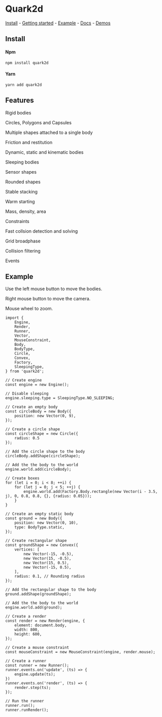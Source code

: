# Quark2d

[Install](#install) - [Getting started](https://github.com/fominvic81/Quark2d/wiki/Getting-started) - [Example](#Example) - [Docs](https://fominvic81.github.io/Quark2d/index.html) - [Demos](https://fominvic81.github.io/Quark2d-Demo)

## Install

#### Npm
    npm install quark2d
#### Yarn
    yarn add quark2d

## Features

Rigid bodies

Circles, Polygons and Capsules

Multiple shapes attached to a single body

Friction and restitution

Dynamic, static and kinematic bodies

Sleeping bodies

Sensor shapes

Rounded shapes

Stable stacking

Warm starting

Mass, density, area

Constraints

Fast collsion detection and solving

Grid broadphase

Collision filtering

Events

## Example

Use the left mouse button to move the bodies.

Right mouse button to move the camera.

Mouse wheel to zoom.

    import {
        Engine,
        Render,
        Runner,
        Vector,
        MouseConstraint,
        Body,
        BodyType,
        Circle,
        Convex,
        Factory,
        SleepingType,
    } from 'quark2d';

    // Create engine
    const engine = new Engine();

    // Disable sleeping
    engine.sleeping.type = SleepingType.NO_SLEEPING;

    // Create an empty body
    const circleBody = new Body({
        position: new Vector(0, 9),
    });

    // Create a circle shape
    const circleShape = new Circle({
        radius: 0.5
    });

    // Add the circle shape to the body
    circleBody.addShape(circleShape);

    // Add the the body to the world
    engine.world.add(circleBody);

    // Create boxes
    for (let i = 0; i < 8; ++i) {
        for (let j = 0; j < 5; ++j) {
            engine.world.add(Factory.Body.rectangle(new Vector(i - 3.5, j), 0, 0.8, 0.8, {}, {radius: 0.05}));
        }
    }

    // Create an empty static body
    const ground = new Body({
        position: new Vector(0, 10),
        type: BodyType.static,
    });

    // Create rectangular shape
    const groundShape = new Convex({
        vertices: [
            new Vector(-15, -0.5),
            new Vector(15, -0.5),
            new Vector(15, 0.5),
            new Vector(-15, 0.5),
        ],
        radius: 0.1, // Rounding radius
    });

    // Add the rectangular shape to the body
    ground.addShape(groundShape);

    // Add the the body to the world
    engine.world.add(ground);

    // Create a render
    const render = new Render(engine, {
        element: document.body,
        width: 800,
        height: 600,
    });

    // Create a mouse constraint
    const mouseConstraint = new MouseConstraint(engine, render.mouse);

    // Create a runner
    const runner = new Runner();
    runner.events.on('update', (ts) => {
        engine.update(ts);
    })
    runner.events.on('render', (ts) => {
        render.step(ts);
    });

    // Run the runner
    runner.run();
    runner.runRender();